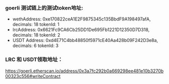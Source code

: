 ### goerli 测试链上的测试token地址:
- wethAddress: 0xe170822ceA1E2F9875345c135BbdF9A198497afA,  decimals: 18  tokenId: 1  
- lrcAddress: 0x6621Fc9CA6Cb25DD1De695Fb1221D12350D7D318,   decimals: 18  tokenId: 2  
- USDT Address: 0xd4E71C4bb48850f5971cE40Aa428b09F242D3e8a, decimals: 6   tokenId: 3  

### LRC 和 USDT领取地址：

https://goerli.etherscan.io/address/0x3a7fc292b0a669298ee481e10b3270b00323c556#writeContract

